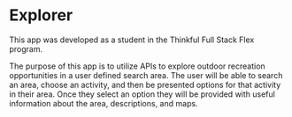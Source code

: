 # Explorer

This app was developed as a student in the Thinkful Full Stack Flex program.

The purpose of this app is to utilize APIs to explore outdoor recreation opportunities in a user defined search area. The user will be able to search an area, choose an activity, and then be presented options for that activity in their area. Once they select an option they will be provided with useful information about the area, descriptions, and maps.
